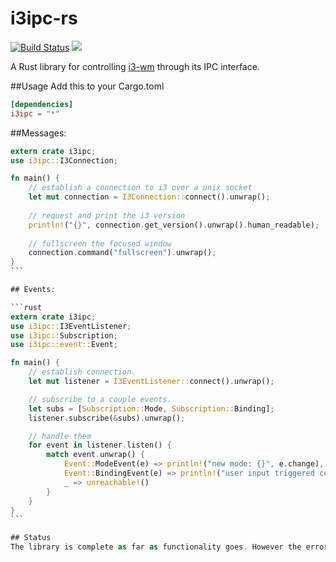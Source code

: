 # i3ipc-rs
[![Build Status](https://travis-ci.org/tmerr/i3ipc-rs.svg?branch=master)](https://travis-ci.org/tmerr/i3ipc-rs)
[![](http://meritbadge.herokuapp.com/i3ipc)](https://crates.io/crates/i3ipc)

A Rust library for controlling [i3-wm](https://i3wm.org/) through its IPC interface.

##Usage
Add this to your Cargo.toml
```toml
[dependencies]
i3ipc = "*"
```

##Messages:

````rust
extern crate i3ipc;
use i3ipc::I3Connection;

fn main() {
    // establish a connection to i3 over a unix socket
    let mut connection = I3Connection::connect().unwrap();
    
    // request and print the i3 version
    println!("{}", connection.get_version().unwrap().human_readable);
    
    // fullscreen the focused window
    connection.command("fullscreen").unwrap();
}
```

## Events:

```rust
extern crate i3ipc;
use i3ipc::I3EventListener;
use i3ipc::Subscription;
use i3ipc::event::Event;

fn main() {
    // establish connection.
    let mut listener = I3EventListener::connect().unwrap();

    // subscribe to a couple events.
    let subs = [Subscription::Mode, Subscription::Binding];
    listener.subscribe(&subs).unwrap();

    // handle them
    for event in listener.listen() {
        match event.unwrap() {
            Event::ModeEvent(e) => println!("new mode: {}", e.change),
            Event::BindingEvent(e) => println!("user input triggered command: {}", e.binding.command),
            _ => unreachable!()
        }
    }
}
```

## Status
The library is complete as far as functionality goes. However the error handling and the API layout are still in the works.
